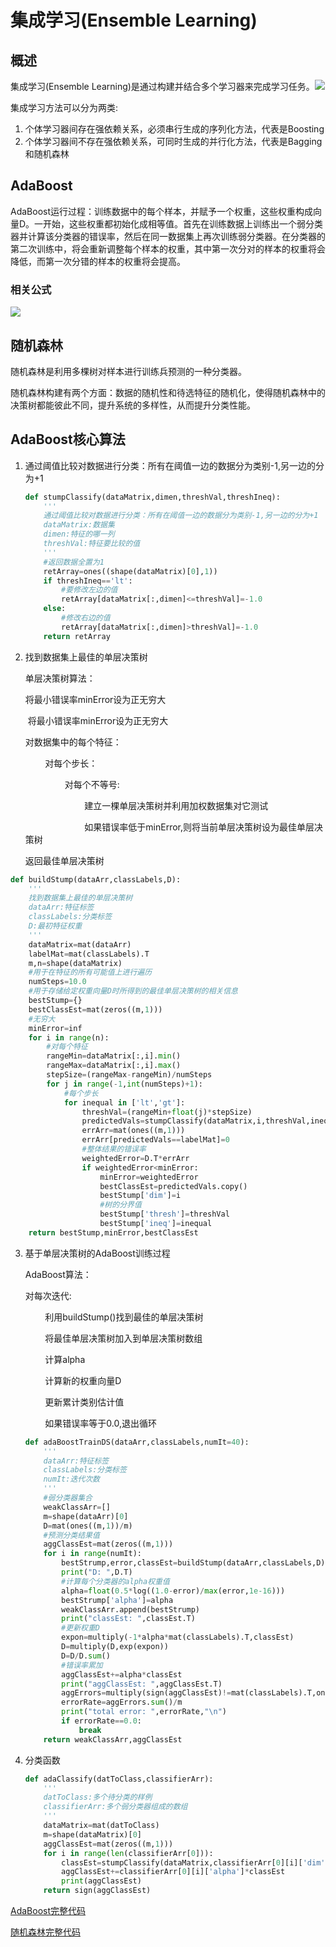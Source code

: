 # 集成学习(Ensemble Learning)

## 概述

集成学习(Ensemble Learning)是通过构建并结合多个学习器来完成学习任务。![](https://github.com/TonyJent/myMachineLearning/blob/master/images/07_Ensemble%20Learning/%E9%9B%86%E6%88%90%E5%AD%A6%E4%B9%A0.PNG)

集成学习方法可以分为两类:

1. 个体学习器间存在强依赖关系，必须串行生成的序列化方法，代表是Boosting
2. 个体学习器间不存在强依赖关系，可同时生成的并行化方法，代表是Bagging和随机森林

## AdaBoost

AdaBoost运行过程：训练数据中的每个样本，并赋予一个权重，这些权重构成向量D。一开始，这些权重都初始化成相等值。首先在训练数据上训练出一个弱分类器并计算该分类器的错误率，然后在同一数据集上再次训练弱分类器。在分类器的第二次训练中，将会重新调整每个样本的权重，其中第一次分对的样本的权重将会降低，而第一次分错的样本的权重将会提高。

### 相关公式

![](https://github.com/TonyJent/myMachineLearning/blob/master/images/07_Ensemble%20Learning/AdaBoost%E5%85%AC%E5%BC%8F.PNG)

## 随机森林

随机森林是利用多棵树对样本进行训练兵预测的一种分类器。

随机森林构建有两个方面：数据的随机性和待选特征的随机化，使得随机森林中的决策树都能彼此不同，提升系统的多样性，从而提升分类性能。

## AdaBoost核心算法

1. 通过阈值比较对数据进行分类：所有在阈值一边的数据分为类别-1,另一边的分为+1 

   ```python
   def stumpClassify(dataMatrix,dimen,threshVal,threshIneq):
       '''
       通过阈值比较对数据进行分类：所有在阈值一边的数据分为类别-1,另一边的分为+1
       dataMatrix:数据集
       dimen:特征的哪一列
       threshVal:特征要比较的值
       '''
       #返回数据全置为1
       retArray=ones((shape(dataMatrix)[0],1))
       if threshIneq=='lt':
           #要修改左边的值
           retArray[dataMatrix[:,dimen]<=threshVal]=-1.0
       else:
           #修改右边的值 
           retArray[dataMatrix[:,dimen]>threshVal]=-1.0
       return retArray
   ```

   

2. 找到数据集上最佳的单层决策树

    单层决策树算法：

   将最小错误率minError设为正无穷大

   &nbsp;将最小错误率minError设为正无穷大

   对数据集中的每个特征：

   &nbsp; &nbsp; &nbsp; &nbsp; 对每个步长：&nbsp; 

   &nbsp; &nbsp; &nbsp; &nbsp; &nbsp; &nbsp; &nbsp; &nbsp; 对每个不等号:

   &nbsp; &nbsp; &nbsp; &nbsp; &nbsp; &nbsp; &nbsp; &nbsp; &nbsp; &nbsp; &nbsp; &nbsp; 建立一棵单层决策树并利用加权数据集对它测试

   &nbsp; &nbsp; &nbsp; &nbsp; &nbsp; &nbsp; &nbsp; &nbsp; &nbsp; &nbsp; &nbsp; &nbsp; 如果错误率低于minError,则将当前单层决策树设为最佳单层决策树

   返回最佳单层决策树

```python
def buildStump(dataArr,classLabels,D):
    '''
    找到数据集上最佳的单层决策树
    dataArr:特征标签
    classLabels:分类标签
    D:最初特征权重
    '''
    dataMatrix=mat(dataArr)
    labelMat=mat(classLabels).T
    m,n=shape(dataMatrix)
    #用于在特征的所有可能值上进行遍历
    numSteps=10.0
    #用于存储给定权重向量D时所得到的最佳单层决策树的相关信息
    bestStump={}
    bestClassEst=mat(zeros((m,1)))
    #无穷大
    minError=inf
    for i in range(n):
        #对每个特征
        rangeMin=dataMatrix[:,i].min()
        rangeMax=dataMatrix[:,i].max()
        stepSize=(rangeMax-rangeMin)/numSteps
        for j in range(-1,int(numSteps)+1):
            #每个步长
            for inequal in ['lt','gt']:
                threshVal=(rangeMin+float(j)*stepSize)
                predictedVals=stumpClassify(dataMatrix,i,threshVal,inequal)
                errArr=mat(ones((m,1)))
                errArr[predictedVals==labelMat]=0
                #整体结果的错误率
                weightedError=D.T*errArr
                if weightedError<minError:
                    minError=weightedError
                    bestClassEst=predictedVals.copy()
                    bestStump['dim']=i
                    #树的分界值
                    bestStump['thresh']=threshVal
                    bestStump['ineq']=inequal
    return bestStump,minError,bestClassEst
```

3. 基于单层决策树的AdaBoost训练过程

   AdaBoost算法：

   对每次迭代:

   &nbsp; &nbsp; &nbsp; &nbsp; 利用buildStump()找到最佳的单层决策树

   &nbsp; &nbsp; &nbsp; &nbsp; 将最佳单层决策树加入到单层决策树数组&nbsp; 

   &nbsp; &nbsp; &nbsp; &nbsp; 计算alpha

   &nbsp; &nbsp; &nbsp; &nbsp; 计算新的权重向量D

   &nbsp; &nbsp; &nbsp; &nbsp; 更新累计类别估计值

   &nbsp; &nbsp; &nbsp; &nbsp; 如果错误率等于0.0,退出循环

   ```python
   def adaBoostTrainDS(dataArr,classLabels,numIt=40):
       '''
       dataArr:特征标签
       classLabels:分类标签
       numIt:迭代次数
       '''
       #弱分类器集合
       weakClassArr=[]
       m=shape(dataArr)[0]
       D=mat(ones((m,1))/m)
       #预测分类结果值
       aggClassEst=mat(zeros((m,1)))
       for i in range(numIt):
           bestStrump,error,classEst=buildStump(dataArr,classLabels,D)
           print("D: ",D.T)
           #计算每个分类器的alpha权重值
           alpha=float(0.5*log((1.0-error)/max(error,1e-16)))
           bestStrump['alpha']=alpha
           weakClassArr.append(bestStrump)
           print("classEst: ",classEst.T)
           #更新权重D
           expon=multiply(-1*alpha*mat(classLabels).T,classEst) 
           D=multiply(D,exp(expon))
           D=D/D.sum()
           #错误率累加
           aggClassEst+=alpha*classEst
           print("aggClassEst: ",aggClassEst.T)
           aggErrors=multiply(sign(aggClassEst)!=mat(classLabels).T,ones((m,1)))
           errorRate=aggErrors.sum()/m
           print("total error: ",errorRate,"\n")
           if errorRate==0.0:
               break
       return weakClassArr,aggClassEst
   ```

4. 分类函数

   ```python
   def adaClassify(datToClass,classifierArr):
       '''
       datToClass:多个待分类的样例
       classifierArr:多个弱分类器组成的数组
       '''
       dataMatrix=mat(datToClass)
       m=shape(dataMatrix)[0]
       aggClassEst=mat(zeros((m,1)))
       for i in range(len(classifierArr[0])):
           classEst=stumpClassify(dataMatrix,classifierArr[0][i]['dim'],classifierArr[0][i]['thresh'],classifierArr[0][i]['ineq'])
           aggClassEst+=classifierArr[0][i]['alpha']*classEst
           print(aggClassEst)
       return sign(aggClassEst)
   ```

   

[AdaBoost完整代码](https://github.com/TonyJent/myMachineLearning/blob/master/07_Ensemble%20Learning/adaboost.py)

[随机森林完整代码](https://github.com/TonyJent/myMachineLearning/blob/master/07_Ensemble%20Learning/RandomForest.py)

